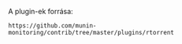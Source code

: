 A plugin-ek forrása:

    https://github.com/munin-monitoring/contrib/tree/master/plugins/rtorrent

